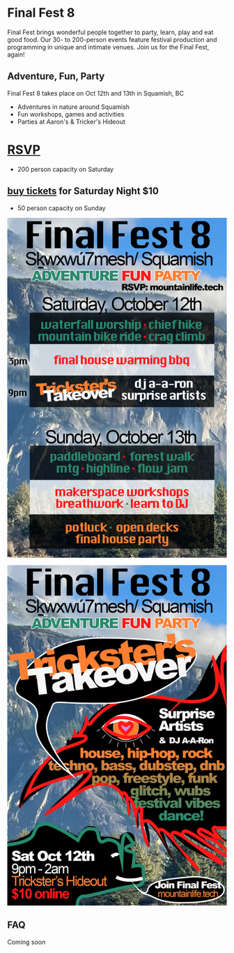 # Final Fest 8

Final Fest brings wonderful people together to party, learn, play and eat good food. Our 30- to 200-person events feature festival production and programming in unique and intimate venues. Join us for the Final Fest, again!

## Adventure, Fun, Party
Final Fest 8 takes place on Oct 12th and 13th in Squamish, BC
- Adventures in nature around Squamish
- Fun workshops, games and activities
- Parties at Aaron's & Tricker's Hideout

# [RSVP](https://forms.gle/FneKNjrGYj3SM1526)
- 200 person capacity on Saturday
## [buy tickets](https://trickstershideout.ca/event/final-fest-8/) for Saturday Night $10
- 50 person capacity on Sunday

![alt text](/ff8program.png)

![alt text](/ff8poster.png)

## FAQ
Coming soon
